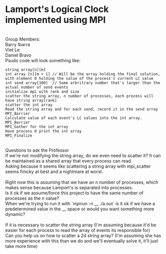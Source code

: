 # Lamport's Logical Clock implemented using MPI
</br>
Group Members: </br>
Barry Ibarra </br>
Viet Le</br>
Daniel Bravo

</br>
Psudo code will look something like: 

```
string array[n][m]
int array [n][m + 1] // Will be the array holding the final solution, with element 0 holding the value of the process's current LC value 
int send array[100]  // Some arbritrary number that's larger than the actual number of send events
initialize mpi with rank and size
scatter the string array, n number of processes, each process will have string array[rank]
scatter the int array
Read the string array and for each send, record it in the send array 
MPI_Barrier
Calculate value of each event's LC values into the int array.
MPI_Barrier
MPI_Gather for the int array
Have process 0 print the int array
MPI_Finalize
```
</br>
Questions to ask the Professor
</br>
If we're not modifying the string array, do we even need to scatter it? It can be maintained as a shared array that every process can read.
</br>
Asking because it seems like scattering a string array with mpi_scatter seems finicky at best and a nightmare at worst.
</br>
</br>
Right now this is assuming that we have an n number of processes, which makes sense because Lamport's is separated into processes. 
</br>
Is it ok if we assume/force this project to have the same number of processes as the n value?
</br>
When we're trying to run it with `mpirun -n __ ./a.out` is it ok if we have a predetermined value in the __ space or would you want something more dynamic?
</br>
</br>
If it is necessary to scatter the string array (I'm assuming because it'd be easier for each process to read the array of events its responsible for)
</br>
Can you help us on how to scatter a 2d string array? (I'm assuming she has more experience with this than we do and we'll eventually solve it, it'll just take more time)
